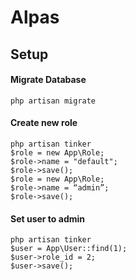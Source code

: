 # Alpas

## Setup

#### Migrate Database
```
php artisan migrate
```
#### Create new role
```
php artisan tinker
$role = new App\Role;
$role->name = "default";
$role->save();
$role = new App\Role;
$role->name = “admin”;
$role->save();
```

#### Set user to admin
```
php artisan tinker
$user = App\User::find(1);
$user->role_id = 2;
$user->save();
```
